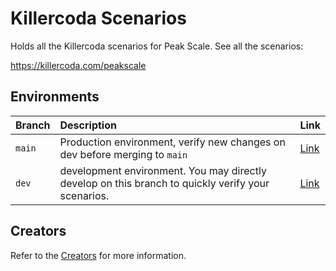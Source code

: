 # Killercoda Scenarios

Holds all the Killercoda scenarios for Peak Scale. See all the scenarios:

<https://killercoda.com/peakscale>

## Environments

| Branch | Description | Link |
| :---- | :---- | :---- |
| `main` | Production environment,  verify new changes on dev before merging to `main` | [Link](https://killercoda.com/peakscale) |
| `dev` | development environment. You may directly develop on this branch to quickly verify your scenarios. | [Link](https://killercoda.com/peak-scale-test) |

## Creators

Refer to the [Creators](https://killercoda.com/creators) for more information.
